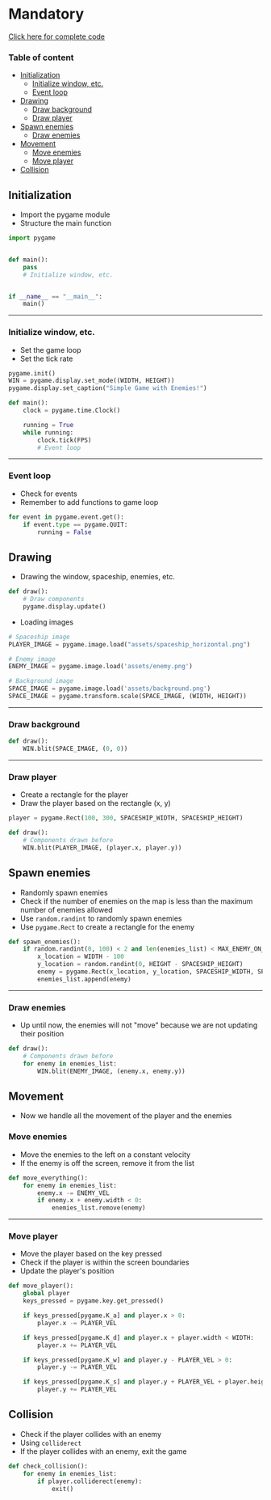 # Mandatory
[Click here for complete code](./mandatory.py)

### Table of content
- [Initialization](#initialization)
	- [Initialize window, etc.](#initialize-the-game)
	- [Event loop](#event-loop)
- [Drawing](#drawing)
	- [Draw background](#draw-background)
	- [Draw player](#draw-player)
- [Spawn enemies](#spawn-enemies)
	- [Draw enemies](#draw-enemies)
- [Movement](#movement)
	- [Move enemies](#move-enemies)
	- [Move player](#move-player)
- [Collision](#collision)

## Initialization
- Import the pygame module
- Structure the main function

```py
import pygame


def main():
	pass
	# Initialize window, etc.


if __name__ == "__main__":
	main()
```

---

### Initialize window, etc.
- Set the game loop
- Set the tick rate
```py
pygame.init()
WIN = pygame.display.set_mode((WIDTH, HEIGHT))
pygame.display.set_caption("Simple Game with Enemies!")

def main():
	clock = pygame.time.Clock()

	running = True
	while running:
		clock.tick(FPS)
		# Event loop
```

---

### Event loop
- Check for events
- Remember to add functions to game loop
```py
for event in pygame.event.get():
	if event.type == pygame.QUIT:
		running = False
```

## Drawing
- Drawing the window, spaceship, enemies, etc.
```py
def draw():
	# Draw components
	pygame.display.update()
```
- Loading images
```py
# Spaceship image
PLAYER_IMAGE = pygame.image.load("assets/spaceship_horizontal.png")

# Enemy image
ENEMY_IMAGE = pygame.image.load('assets/enemy.png')

# Background image
SPACE_IMAGE = pygame.image.load('assets/background.png')
SPACE_IMAGE = pygame.transform.scale(SPACE_IMAGE, (WIDTH, HEIGHT))
```

---

### Draw background
```py
def draw():
	WIN.blit(SPACE_IMAGE, (0, 0))
```

---

### Draw player
- Create a rectangle for the player
- Draw the player based on the rectangle (x, y)
```py
player = pygame.Rect(100, 300, SPACESHIP_WIDTH, SPACESHIP_HEIGHT)

def draw():
	# Components drawn before
	WIN.blit(PLAYER_IMAGE, (player.x, player.y))
```

## Spawn enemies
- Randomly spawn enemies
- Check if the number of enemies on the map is less than the maximum number of enemies allowed
- Use `random.randint` to randomly spawn enemies
- Use `pygame.Rect` to create a rectangle for the enemy
```py
def spawn_enemies():
	if random.randint(0, 100) < 2 and len(enemies_list) < MAX_ENEMY_ON_MAP:
		x_location = WIDTH - 100
		y_location = random.randint(0, HEIGHT - SPACESHIP_HEIGHT)
		enemy = pygame.Rect(x_location, y_location, SPACESHIP_WIDTH, SPACESHIP_HEIGHT)
		enemies_list.append(enemy)
```

---

### Draw enemies
- Up until now, the enemies will not "move" because we are not updating their position
```py
def draw():
	# Components drawn before
	for enemy in enemies_list:
		WIN.blit(ENEMY_IMAGE, (enemy.x, enemy.y))
```

## Movement
- Now we handle all the movement of the player and the enemies

### Move enemies
- Move the enemies to the left on a constant velocity
- If the enemy is off the screen, remove it from the list

```py
def move_everything():
	for enemy in enemies_list:
		enemy.x -= ENEMY_VEL
		if enemy.x + enemy.width < 0:
			enemies_list.remove(enemy)
```

---

### Move player
- Move the player based on the key pressed
- Check if the player is within the screen boundaries
- Update the player's position
```py
def move_player():
	global player
	keys_pressed = pygame.key.get_pressed()

	if keys_pressed[pygame.K_a] and player.x > 0:
		player.x -= PLAYER_VEL

	if keys_pressed[pygame.K_d] and player.x + player.width < WIDTH:
		player.x += PLAYER_VEL

	if keys_pressed[pygame.K_w] and player.y - PLAYER_VEL > 0:
		player.y -= PLAYER_VEL

	if keys_pressed[pygame.K_s] and player.y + PLAYER_VEL + player.height < HEIGHT:
		player.y += PLAYER_VEL
```

## Collision
- Check if the player collides with an enemy
- Using `colliderect`
- If the player collides with an enemy, exit the game
```py
def check_collision():
	for enemy in enemies_list:
		if player.colliderect(enemy):
			exit()
```
